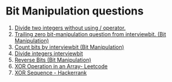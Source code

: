 # Bit Manipulation questions
<ol>
<li><a href="devide.cpp">Divide two integers without using / operator.</a></li>
<li><a href="trailingzero.cpp">Trailing zero bit-manipulation question from interviewbit. (Bit Manipulation)</a></li>
<li><a href="bitcount.cpp">Count bits by interviewbit  (Bit Manipulation)</a></li>
<li><a href="divideinteger.cpp">Divide integers interviewbit </a></li>
<li><a href="reversebits.cpp">Reverse Bits (Bit Manipulation) </a></li>
<li><a href="leetcode-xor-array.cpp">XOR Operation in an Array- Leetcode</a></li>

<li><a href="xor-sequence.cpp">XOR Sequence - Hackerrank</a></li>


</ol>
